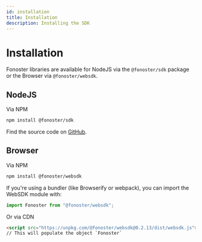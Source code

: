 ```yaml
---
id: installation
title: Installation
description: Installing the SDK
---
```


# Installation

Fonoster libraries are available for NodeJS via the `@fonoster/sdk` package or the Browser via `@fonoster/websdk`. 

## NodeJS

Via NPM

```bash
npm install @fonoster/sdk
```

Find the source code on [GitHub](https://github.com/fonoster/fonoster).

## Browser

Via NPM

```bash
npm install @fonoster/websdk
```

If you're using a bundler (like Browserify or webpack), you can import the WebSDK module with:

```Typescript
import Fonoster from "@fonoster/websdk";
```

Or via CDN

```html
<script src="https://unpkg.com/@fonoster/websdk@0.2.13/dist/websdk.js"></script>
// This will populate the object `Fonoster`
```